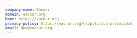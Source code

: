 ```yaml
---
company-name: Eacnur
domain: eacnur.org
home: https://eacnur.org
privacy-policy: https://eacnur.org/es/politica-privacidad
email: dpo@eacnur.org
---
```




